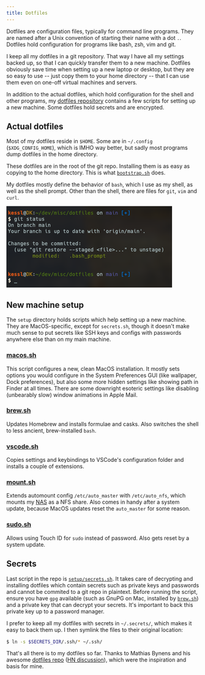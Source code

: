 ```yaml
---
title: Dotfiles
---
```

Dotfiles are configuration files, typically for command line programs.
They are named after a Unix convention of starting their name with a dot `.`.
Dotfiles hold configuration for programs like bash, zsh, vim and git.

I keep all my dotfiles in a git repository.
That way I have all my settings backed up, so that I can quickly transfer them to a new machine.
Dotfiles obviously save time when setting up a new laptop or desktop, but they are so easy to use -- just copy them to your home directory -- that I can use them even on one-off virtual machines and servers.

In addition to the actual dotfiles, which hold configuration for the shell and other programs, my [dotfiles repository](https://github.com/kessl/dotfiles) contains a few scripts for setting up a new machine.
Some dotfiles hold secrets and are encrypted.

## Actual dotfiles

Most of my dotfiles reside in `$HOME`.
Some are in `~/.config` (`$XDG_CONFIG_HOME`), which is IMHO way better, but sadly most programs dump dotfiles in the home directory.

These dotfiles are in the root of the git repo.
Installing them is as easy as copying to the home directory.
This is what [`bootstrap.sh`](https://github.com/kessl/dotfiles/blob/main/bootstrap.sh) does.

My dotfiles mostly define the behavior of `bash`, which I use as my shell, as well as the shell prompt.
Other than the shell, there are files for `git`, `vim` and `curl`.

![Screenshot of my shell prompt](/assets/images/prompt.png)

## New machine setup

The `setup` directory holds scripts which help setting up a new machine.
They are MacOS-specific, except for `secrets.sh`, though it doesn't make much sense to put secrets like SSH keys and configs with passwords anywhere else than on my main machine.

### [macos.sh](https://github.com/kessl/dotfiles/blob/main/setup/macos.sh)

This script configures a new, clean MacOS installation.
It mostly sets options you would configure in the System Preferences GUI (like wallpaper, Dock preferences), but also some more hidden settings like showing path in Finder at all times.
There are some downright esoteric settings like disabling (unbearably slow) window animations in Apple Mail.

### [brew.sh](https://github.com/kessl/dotfiles/blob/main/setup/brew.sh)

Updates Homebrew and installs formulae and casks.
Also switches the shell to less ancient, brew-installed `bash`.

### [vscode.sh](https://github.com/kessl/dotfiles/blob/main/setup/vscode.sh)

Copies settings and keybindings to VSCode's configuration folder and installs a couple of extensions.

### [mount.sh](https://github.com/kessl/dotfiles/blob/main/setup/mount.sh)

Extends automount config `/etc/auto_master` with `/etc/auto_nfs`, which mounts my [NAS](/data-storage-with-encrypted-cloud-backup/) as a NFS share.
Also comes in handy after a system update, because MacOS updates reset the `auto_master` for some reason.

### [sudo.sh](https://github.com/kessl/dotfiles/blob/main/setup/sudo.sh)

Allows using Touch ID for `sudo` instead of password.
Also gets reset by a system update.

## Secrets

Last script in the repo is [`setup/secrets.sh`](https://github.com/kessl/dotfiles/blob/main/setup/secrets.sh).
It takes care of decrypting and installing dotfiles which contain secrets such as private keys and passwords and cannot be commited to a git repo in plaintext.
Before running the script, ensure you have `gpg` available (such as GnuPG on Mac, installed by [`brew.sh`](https://github.com/kessl/dotfiles/blob/main/setup/brew.sh)) and a private key that can decrypt your secrets.
It's important to back this private key up to a password manager.

I prefer to keep all my dotfiles with secrets in `~/.secrets/`, which makes it easy to back them up.
I then symlink the files to their original location:

```bash
$ ln -s $SECRETS_DIR/.ssh/* ~/.ssh/
```

That's all there is to my dotfiles so far.
Thanks to Mathias Bynens and his awesome [dotfiles repo](https://github.com/mathiasbynens/dotfiles) ([HN discussion](https://news.ycombinator.com/item?id=26513528)), which were the inspiration and basis for mine.
